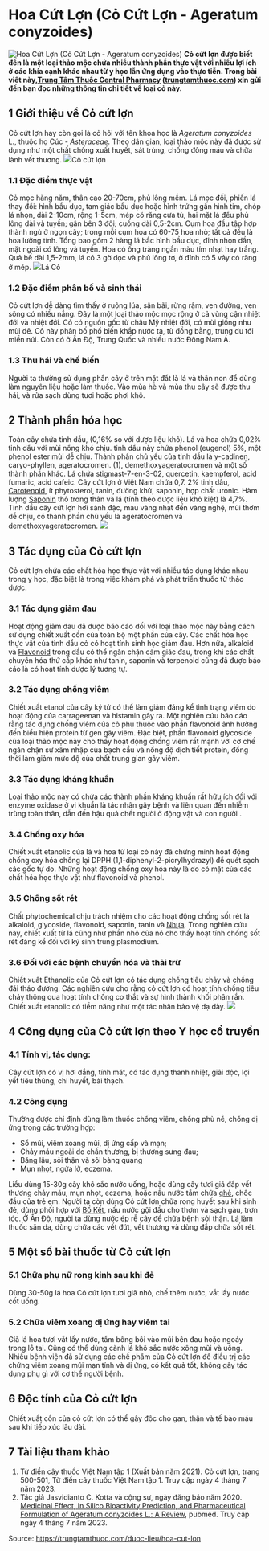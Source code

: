 # Hoa Cứt Lợn (Cỏ Cứt Lợn - Ageratum conyzoides)

![Hoa Cứt Lợn \(Cỏ Cứt Lợn - Ageratum conyzoides\)](https://trungtamthuoc.com/images/others/co-cut-lon-4-2783.jpg)
**Cỏ cứt lợn được biết đến là một loại thảo mộc chứa nhiều thành phần thực vật với nhiều lợi ích ở các khía cạnh khác nhau từ y học lẫn ứng dụng vào thực tiễn. Trong bài viết này,[Trung Tâm Thuốc Central Pharmacy](https://trungtamthuoc.com/ "Trung Tâm Thuốc Central Pharmacy") ([trungtamthuoc.com](https://trungtamthuoc.com/ "trungtamthuoc.com")) xin gửi đến bạn đọc những thông tin chi tiết về loại cỏ này.**
##  1 Giới thiệu về Cỏ cứt lợn
Cỏ cứt lợn hay còn gọi là cỏ hôi với tên khoa học là _Ageratum conyzoides_ L., thuộc họ Cúc - _Asteraceae._
Theo dân gian, loại thảo mộc này đã được sử dụng như một chất chống xuất huyết, sát trùng, chống đông máu và chữa lành vết thương.
![](https://trungtamthuoc.com/images/item/co-cut-lon-1.jpg)Cỏ cứt lợn
### 1.1 Đặc điểm thực vật
Cỏ mọc hàng năm, thân cao 20-70cm, phủ lông mềm. Lá mọc đối, phiến lá thay đổi: hình bầu dục, tam giác bầu dục hoặc hình trứng gần hình tim, chóp lá nhọn, dài 2-10cm, rộng 1-5cm, mép có răng cưa tù, hai mặt lá đều phủ lông dài và tuyến; gân bên 3 đôi; cuống dài 0,5-2cm. Cụm hoa đầu tập hợp thành ngù ở ngọn cây; trong mỗi cụm hoa có 60-75 hoa nhỏ; tất cả đều là hoa lưỡng tính. Tổng bao gồm 2 hàng lá bắc hình bầu dục, đỉnh nhọn dần, mặt ngoài có lông và tuyến. Hoa có ống tràng ngắn màu tím nhạt hay trắng. Quả bế dài 1,5-2mm, lá có 3 gờ dọc và phủ lông tơ, ở đỉnh có 5 vảy có răng ở mép. 
![](https://trungtamthuoc.com/images/item/co-cut-lon-2.jpg)Lá Cỏ
### 1.2 Đặc điểm phân bố và sinh thái
Cỏ cứt lợn dễ dàng tìm thấy ở ruộng lúa, sân bãi, rừng rậm, ven đường, ven sông có nhiều nắng. Đây là một loại thảo mộc mọc rộng ở cả vùng cận nhiệt đới và nhiệt đới. Cỏ có nguồn gốc từ châu Mỹ nhiệt đới, có mùi giống như mùi dê.
Cỏ này phân bố phổ biến khắp nước ta, từ đồng bằng, trung du tới miền núi. Còn có ở Ấn Độ, Trung Quốc và nhiều nước Đông Nam Á.
### 1.3 Thu hái và chế biến
Người ta thường sử dụng phần cây ở trên mặt đất là lá và thân non để dùng làm nguyên liệu hoặc làm thuốc. Vào mùa hè và mùa thu cây sẽ được thu hái, và rửa sạch dùng tươi hoặc phơi khô.
##  2 Thành phần hóa học
Toàn cây chứa tinh dầu, (0,16% so với dược liệu khô). Lá và hoa chứa 0,02% tinh dầu với mùi nồng khó chịu. tinh dầu này chứa phenol (eugenol) 5%, một phenol ester mùi dễ chịu. Thành phần chủ yếu của tinh dầu là y-cadinen, caryo-phyllen, ageratocromen. (1), demethoxyageratocromen và một số thành phần khác. Lá chứa stigmast-7-en-3-02, quercetin, kaempferol, acid fumaric, acid cafeic. Cây cứt lợn ở Việt Nam chứa 0,7. 2% tinh dầu, [Carotenoid](https://trungtamthuoc.com/hoat-chat/carotenoid "Carotenoid"), ít phytosterol, tanin, đường khử, saponin, hợp chất uronic. Hàm lượng [Saponin](https://trungtamthuoc.com/hoat-chat/saponin "Saponin") thô trong thân và lá (tính theo dược liệu khô kiệt) là 4,7%. Tinh dầu cây cứt lợn hơi sánh đặc, màu vàng nhạt đến vàng nghệ, mùi thơm dễ chịu, có thành phần chủ yếu là ageratocromen và demethoxyageratocromen.
![](https://trungtamthuoc.com/images/item/co-cut-lon-5.jpg)
##  3 Tác dụng của Cỏ cứt lợn
Cỏ cứt lợn chứa các chất hóa học thực vật với nhiều tác dụng khác nhau trong y học, đặc biệt là trong việc khám phá và phát triển thuốc từ thảo dược. 
### 3.1 Tác dụng giảm đau
Hoạt động giảm đau đã được báo cáo đối với loại thảo mộc này bằng cách sử dụng chiết xuất cồn của toàn bộ một phần của cây. Các chất hóa học thực vật của tinh dầu cỏ có hoạt tính sinh học giảm đau. Hơn nữa, alkaloid và [Flavonoid](https://trungtamthuoc.com/hoat-chat/flavonoid "Flavonoid") trong dầu có thể ngăn chặn cảm giác đau, trong khi các chất chuyển hóa thứ cấp khác như tanin, saponin và terpenoid cũng đã được báo cáo là có hoạt tính dược lý tương tự.
### 3.2 Tác dụng chống viêm
Chiết xuất etanol của cây kỷ tử có thể làm giảm đáng kể tình trạng viêm do hoạt động của carrageenan và histamin gây ra. Một nghiên cứu báo cáo rằng tác dụng chống viêm của cỏ phụ thuộc vào phần flavonoid ảnh hưởng đến biểu hiện protein từ gen gây viêm. Đặc biệt, phần flavonoid glycoside của loại thảo mộc này cho thấy hoạt động chống viêm rất mạnh với cơ chế ngăn chặn sự xâm nhập của bạch cầu và nồng độ dịch tiết protein, đồng thời làm giảm mức độ của chất trung gian gây viêm.
### 3.3 Tác dụng kháng khuẩn
Loại thảo mộc này có chứa các thành phần kháng khuẩn rất hữu ích đối với enzyme oxidase ở vi khuẩn là tác nhân gây bệnh và liên quan đến nhiễm trùng toàn thân, dẫn đến hậu quả chết người ở động vật và con người .
### 3.4 Chống oxy hóa
Chiết xuất etanolic của lá và hoa từ loại cỏ này đã chứng minh hoạt động chống oxy hóa chống lại DPPH (1,1-diphenyl-2-picrylhydrazyl) để quét sạch các gốc tự do. Những hoạt động chống oxy hóa này là do có mặt của các chất hóa học thực vật như flavonoid và phenol.
### 3.5 Chống sốt rét
Chất phytochemical chịu trách nhiệm cho các hoạt động chống sốt rét là alkaloid, glycoside, flavonoid, saponin, tanin và [Nhựa](https://trungtamthuoc.com/hoat-chat/nhua "Nhựa"). Trong nghiên cứu này, chiết xuất từ ​​lá cũng như phần nhỏ của nó cho thấy hoạt tính chống sốt rét đáng kể đối với ký sinh trùng plasmodium.
### 3.6 Đối với các bệnh chuyển hóa và thải trừ
Chiết xuất Ethanolic của Cỏ cứt lợn có tác dụng chống tiêu chảy và chống đái tháo đường. Các nghiên cứu cho rằng cỏ cứt lợn có hoạt tính chống tiêu chảy thông qua hoạt tính chống co thắt và sự hình thành khối phân rắn. Chiết xuất etanolic có tiềm năng như một tác nhân bảo vệ dạ dày.
![](https://trungtamthuoc.com/images/item/co-cut-lon-3.jpg)
##  4 Công dụng của Cỏ cứt lợn theo Y học cổ truyền
### 4.1 Tính vị, tác dụng: 
Cây cứt lợn có vị hơi đắng, tính mát, có tác dụng thanh nhiệt, giải độc, lợi yết tiêu thũng, chỉ huyết, bài thạch.
### 4.2 Công dụng 
Thường được chỉ định dùng làm thuốc chống viêm, chống phù nề, chống dị ứng trong các trường hợp:
  * Sổ mũi, viêm xoang mũi, dị ứng cấp và mạn; 
  * Chảy máu ngoài do chấn thương, bị thương sưng đau;
  * Băng lậu, sỏi thận và sỏi bàng quang
  * Mụn [nhọt](https://trungtamthuoc.com/bai-viet/nhot "nhọt"), ngứa lở, eczema.


Liều dùng 15-30g cây khô sắc nước uống, hoặc dùng cây tươi giã đắp vết thương chảy máu, mụn nhọt, eczema, hoặc nấu nước tắm chữa [ghẻ](https://trungtamthuoc.com/bai-viet/benh-ghe "ghẻ"), chốc đầu của trẻ em.
Người ta còn dùng Cỏ cứt lợn chữa rong huyết sau khi sinh đẻ, dùng phối hợp với [Bồ Kết](https://trungtamthuoc.com/hoat-chat/bo-ket "Bồ Kết"), nấu nước gội đầu cho thơm và sạch gàu, trơn tóc.
Ở Ấn Độ, người ta dùng nước ép rễ cây để chữa bệnh sỏi thận. Lá làm thuốc săn da, dùng chữa các vết đứt, vết thương và dùng đắp chữa sốt rét.
##  5 Một số bài thuốc từ Cỏ cứt lợn
### 5.1 Chữa phụ nữ rong kinh sau khi đẻ
Dùng 30-50g lá hoa Cỏ cứt lợn tươi giã nhỏ, chế thêm nước, vắt lấy nước cốt uống.
### 5.2 Chữa viêm xoang dị ứng hay viêm tai
Giã lá hoa tươi vắt lấy nước, tẩm bông bôi vào mũi bên đau hoặc ngoáy trong lỗ tai. Cũng có thể dùng cành lá khô sắc nước xông mũi và uống.
Nhiều bệnh viện đã sử dụng các chế phẩm của Cỏ cứt lợn để điều trị các chứng viêm xoang mũi mạn tính và dị ứng, có kết quả tốt, không gây tác dụng phụ gì với cơ thể người bệnh.
##  6 Độc tính của Cỏ cứt lợn
Chiết xuất cồn của cỏ cứt lợn có thể gây độc cho gan, thận và tế bào máu sau khi tiếp xúc lâu dài.
##  7 Tài liệu tham khảo 
  1. Từ điển cây thuốc Việt Nam tập 1 (Xuất bản năm 2021). Cỏ cứt lợn, trang 500-501, Từ điển cây thuốc Việt Nam tập 1. Truy cập ngày 4 tháng 7 năm 2023.
  2. Tác giả Jasvidianto C. Kotta và cộng sự, ngày đăng báo năm 2020. [Medicinal Effect, In Silico Bioactivity Prediction, and Pharmaceutical Formulation of Ageratum conyzoides L.: A Review](https://www.ncbi.nlm.nih.gov/pmc/articles/PMC7578719/), pubmed. Truy cập ngày 4 tháng 7 năm 2023.




Source: https://trungtamthuoc.com/duoc-lieu/hoa-cut-lon